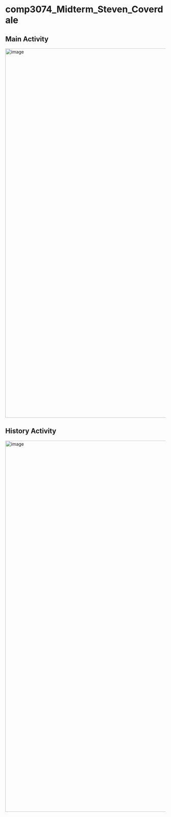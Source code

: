 # comp3074_Midterm_Steven_Coverdale

## Main Activity
<img width="518" height="1160" alt="image" src="https://github.com/user-attachments/assets/960dd4ce-4904-42b5-8c38-9139588b7fb6" />

## History Activity
<img width="523" height="1166" alt="image" src="https://github.com/user-attachments/assets/25e3cec4-5981-4c0e-95ac-4f1252a774a4" />
